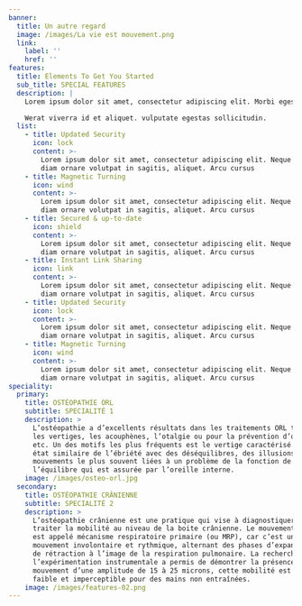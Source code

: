 ```yaml
---
banner:
  title: Un autre regard
  image: /images/La vie est mouvement.png
  link:
    label: ''
    href: ''
features:
  title: Elements To Get You Started
  sub_title: SPECIAL FEATURES
  description: |
    Lorem ipsum dolor sit amet, consectetur adipiscing elit. Morbi egestas

    Werat viverra id et aliquet. vulputate egestas sollicitudin.
  list:
    - title: Updated Security
      icon: lock
      content: >-
        Lorem ipsum dolor sit amet, consectetur adipiscing elit. Neque enim id
        diam ornare volutpat in sagitis, aliquet. Arcu cursus
    - title: Magnetic Turning
      icon: wind
      content: >-
        Lorem ipsum dolor sit amet, consectetur adipiscing elit. Neque enim id
        diam ornare volutpat in sagitis, aliquet. Arcu cursus
    - title: Secured & up-to-date
      icon: shield
      content: >-
        Lorem ipsum dolor sit amet, consectetur adipiscing elit. Neque enim id
        diam ornare volutpat in sagitis, aliquet. Arcu cursus
    - title: Instant Link Sharing
      icon: link
      content: >-
        Lorem ipsum dolor sit amet, consectetur adipiscing elit. Neque enim id
        diam ornare volutpat in sagitis, aliquet. Arcu cursus
    - title: Updated Security
      icon: lock
      content: >-
        Lorem ipsum dolor sit amet, consectetur adipiscing elit. Neque enim id
        diam ornare volutpat in sagitis, aliquet. Arcu cursus
    - title: Magnetic Turning
      icon: wind
      content: >-
        Lorem ipsum dolor sit amet, consectetur adipiscing elit. Neque enim id
        diam ornare volutpat in sagitis, aliquet. Arcu cursus
speciality:
  primary:
    title: OSTÉOPATHIE ORL
    subtitle: SPECIALITÉ 1
    description: >
      L’ostéopathie a d’excellents résultats dans les traitements ORL tels que
      les vertiges, les acouphènes, l’otalgie ou pour la prévention d’otites,
      etc. Un des motifs les plus fréquents est le vertige caractérisé par un
      état similaire de l’ébriété avec des déséquilibres, des illusions de
      mouvements le plus souvent liées à un problème de la fonction de
      l’équilibre qui est assurée par l’oreille interne.
    image: /images/osteo-orl.jpg
  secondary:
    title: OSTÉOPATHIE CRÂNIENNE
    subtitle: SPECIALITÉ 2
    description: >
      L’ostéopathie crânienne est une pratique qui vise à diagnostiquer et à
      traiter la mobilité au niveau de la boite crânienne. Le mouvement présent
      est appelé mécanisme respiratoire primaire (ou MRP), car c’est un
      mouvement involontaire et rythmique, alternant des phases d’expansion et
      de rétraction à l’image de la respiration pulmonaire. La recherche par
      l’expérimentation instrumentale a permis de démontrer la présence d’un
      mouvement d’une amplitude de 15 à 25 microns, cette mobilité est donc très
      faible et imperceptible pour des mains non entraînées.
    image: /images/features-02.png
---
```





